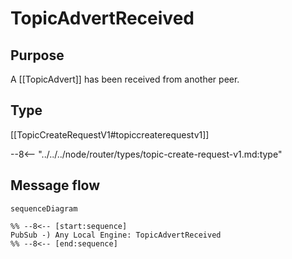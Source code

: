 <div class="message" markdown>

# TopicAdvertReceived

## Purpose

<!-- --8<-- [start:purpose] -->
A [[TopicAdvert]] has been received from another peer.
<!-- --8<-- [end:purpose] -->

## Type

 <!-- --8<-- [start:type] -->
[[TopicCreateRequestV1#topiccreaterequestv1]]

--8<-- "../../../node/router/types/topic-create-request-v1.md:type"
 <!-- --8<-- [end:type] -->

## Message flow

<!-- --8<-- [start:messages] -->
```mermaid
sequenceDiagram

%% --8<-- [start:sequence]
PubSub -) Any Local Engine: TopicAdvertReceived
%% --8<-- [end:sequence]
```
<!-- --8<-- [end:messages] -->

</div>
